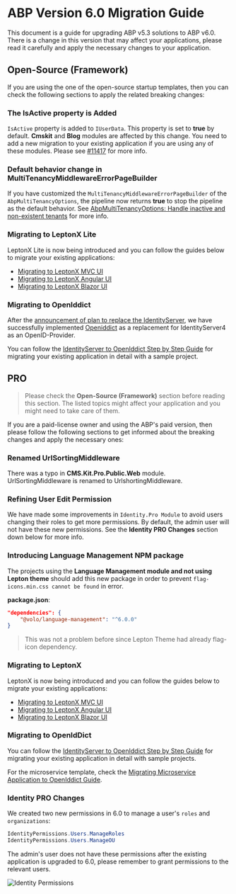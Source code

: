 # ABP Version 6.0 Migration Guide

This document is a guide for upgrading ABP v5.3 solutions to ABP v6.0. There is a change in this version that may affect your applications, please read it carefully and apply the necessary changes to your application.

## Open-Source (Framework)

If you are using the one of the open-source startup templates, then you can check the following sections to apply the related breaking changes:

### The IsActive property is Added

`IsActive` property is added to `IUserData`. This property is set to **true** by default. **Cmskit** and **Blog** modules are affected by this change. You need to add a new migration to your existing application if you are using any of these modules. Please see [#11417](https://github.com/abpframework/abp/pull/11417) for more info.

### Default behavior change in MultiTenancyMiddlewareErrorPageBuilder

If you have customized the `MultiTenancyMiddlewareErrorPageBuilder` of the `AbpMultiTenancyOptions`, the pipeline now returns **true** to stop the pipeline as the default behavior. See [AbpMultiTenancyOptions: Handle inactive and non-existent tenants](https://github.com/abpframework/abp/blob/dev/docs/en/Multi-Tenancy.md#abpmultitenancyoptions-handle-inactive-and-non-existent-tenants) for more info.

### Migrating to LeptonX Lite

LeptonX Lite is now being introduced and you can follow the guides below to migrate your existing applications:

- [Migrating to LeptonX MVC UI](../../ui-themes/lepton-x-lite/asp-net-core.md)
- [Migrating to LeptonX Angular UI](../../ui-themes/lepton-x-lite/angular.md)
- [Migrating to LeptonX Blazor UI](../../ui-themes/lepton-x-lite/blazor.md)

### Migrating to OpenIddict

After the [announcement of plan to replace the IdentityServer](https://github.com/abpframework/abp/issues/11989), we have successfully implemented [Openiddict](https://github.com/openiddict/openiddict-core) as a replacement for IdentityServer4 as an OpenID-Provider.

You can follow the [IdentityServer to OpenIddict Step by Step Guide](openiddict-step-by-step.md) for migrating your existing application in detail with a sample project.

## PRO

> Please check the **Open-Source (Framework)** section before reading this section. The listed topics might affect your application and you might need to take care of them.

If you are a paid-license owner and using the ABP's paid version, then please follow the following sections to get informed about the breaking changes and apply the necessary ones:

### Renamed UrlSortingMiddleware

There was a typo in **CMS.Kit.Pro.Public.Web** module. UrlSortingMiddleware is renamed to UrlshortingMiddleware. 

### Refining User Edit Permission

We have made some improvements in `Identity.Pro Module` to avoid users changing their roles to get more permissions. By default, the admin user will not have these new permissions. See the **Identity PRO Changes** section down below for more info.

### Introducing Language Management NPM package

The projects using the **Language Management module and not using Lepton theme** should add this new package in order to prevent `flag-icons.min.css cannot be found` in error. 

**package.json**:

```json
"dependencies": {
    "@volo/language-management": "^6.0.0"
}
```

> This was not a problem before since Lepton Theme had already flag-icon dependency.

### Migrating to LeptonX

LeptonX is now being introduced and you can follow the guides below to migrate your existing applications:

- [Migrating to LeptonX MVC UI](../../ui-themes/lepton-x/mvc.md)
- [Migrating to LeptonX Angular UI](../../ui-themes/lepton-x/angular.md)
- [Migrating to LeptonX Blazor UI](../../ui-themes/lepton-x/blazor.md)

### Migrating to OpenIdDict

You can follow the [IdentityServer to OpenIddict Step by Step Guide](pro/openiddict-step-by-step.md) for migrating your existing application in detail with sample projects.

For the microservice template, check the [Migrating Microservice Application to OpenIddict Guide](pro/openiddict-microservice.md).

### Identity PRO Changes

We created two new permissions in 6.0 to manage a user's `roles` and `organizations`:

```cs
IdentityPermissions.Users.ManageRoles
IdentityPermissions.Users.ManageOU
```
The admin's user does not have these permissions after the existing application is upgraded to 6.0, please remember to grant permissions to the relevant users.

![Identity Permissions](../../images/user-permissions.png)